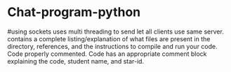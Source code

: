 # Chat-program-python
#using sockets
uses multi threading to send let all clients use same server.
 contains a complete listing/explanation of what files are present in the directory, references, and the instructions to compile and run your code.
Code properly commented.
Code has an appropriate comment block explaining the code, student name, and star-id.
